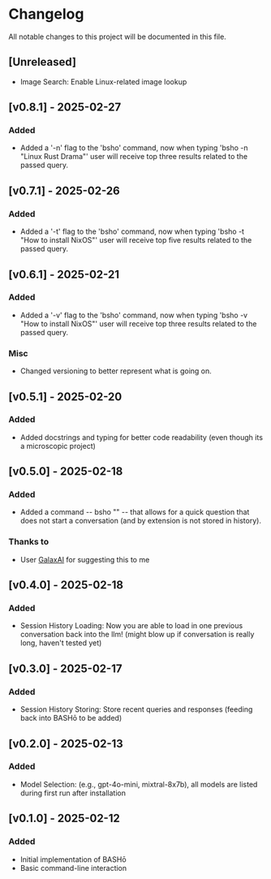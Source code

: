 # Changelog

All notable changes to this project will be documented in this file.

## [Unreleased]
- Image Search: Enable Linux-related image lookup

## [v0.8.1] - 2025-02-27
### Added
- Added a '-n' flag to the 'bsho' command, now when typing 'bsho -n "Linux Rust Drama"' user will receive top three results related to the passed query.

## [v0.7.1] - 2025-02-26
### Added
- Added a '-t' flag to the 'bsho' command, now when typing 'bsho -t "How to install NixOS"' user will receive top five results related to the passed query.

## [v0.6.1] - 2025-02-21
### Added
- Added a '-v' flag to the 'bsho' command, now when typing 'bsho -v "How to install NixOS"' user will receive top three results related to the passed query.
### Misc
- Changed versioning to better represent what is going on.

## [v0.5.1] - 2025-02-20
### Added
- Added docstrings and typing for better code readability (even though its a microscopic project)

## [v0.5.0] - 2025-02-18
### Added
- Added a command -- bsho "<question>" -- that allows for a quick question that does not start a conversation (and by extension is not stored in history).
### Thanks to
- User [GalaxAI](https://github.com/GalaxAI) for suggesting this to me

## [v0.4.0] - 2025-02-18
### Added
- Session History Loading: Now you are able to load in one previous conversation back into the llm! (might blow up if conversation is really long, haven't tested yet)

## [v0.3.0] - 2025-02-17
### Added
- Session History Storing: Store recent queries and responses (feeding back into BASHō to be added)

## [v0.2.0] - 2025-02-13
### Added
- Model Selection: (e.g., gpt-4o-mini, mixtral-8x7b), all models are listed during first run after installation 

## [v0.1.0] - 2025-02-12
### Added
- Initial implementation of BASHō
- Basic command-line interaction